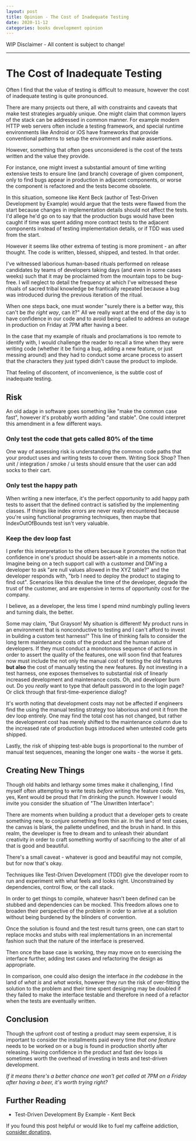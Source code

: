 ```yaml
---
layout: post
title: Opinion - The Cost of Inadequate Testing
date: 2020-11-12
categories: books development opinion
---
```


WIP Disclaimer - All content is subject to change!

---

# The Cost of Inadequate Testing

Often I find that the value of testing is difficult to measure, however the cost of inadequate testing is quite pronounced.

There are many projects out there, all with constraints and caveats that make test strategies arguably unique. One might claim that common layers of the stack can be addressed in common manner. For example modern HTTP web servers often include a testing framework, and special runtime environments like Android or iOS have frameworks that provide conventional patterns to setup the environment and make assertions.

However, something that often goes unconsidered is the cost of the tests written and the value they provide.

For instance, one might invest a substantial amount of time writing extensive tests to ensure line (and branch) coverage of given component, only to find bugs appear in production in adjacent components, or worse the component is refactored and the tests become obsolete.

In this situation, someone like Kent Beck (author of Test-Driven Development by Example) would argue that the tests were flawed from the start because changes in implementation details should not affect the tests. I'd allege he'd go on to say that the production bugs would have been caught if time was spent adding more contract tests to the adjacent components instead of testing implementation details, or if TDD was used from the start.

However it seems like other extrema of testing is more prominent - an after thought. The code is written, blessed, shipped, and tested. In that order.

I've witnessed laborious human-based rituals performed on release candidates by teams of developers taking days (and even in some cases weeks) such that it may be proclaimed from the mountain tops to be bug-free. I will neglect to detail the frequency at which I've witnessed these rituals of sacred tribal knowledge be frantically repeated because a bug was introduced during the previous iteration of the ritual.

When one steps back, one must wonder "surely there is a better way, this can't be _the right way_, can it?" All we really want at the end of the day is to have confidence in our code and to avoid being called to address an outage in production on Friday at 7PM after having a beer.

In the case that my example of rituals and proclamations is too remote to identify with, I would challenge the reader to recall a time when they were writing code (whether it be fixing a bug, adding a new feature, or just messing around) and they had to conduct some arcane process to assert that the characters they just typed didn't cause the product to implode.

That feeling of discontent, of inconvenience, is the subtle cost of inadequate testing.

## Risk

An old adage in software goes something like "make the common case fast", however it's probably worth adding "and stable". One could interpret this amendment in a few different ways.

### Only test the code that gets called 80% of the time

One way of assessing risk is understanding the common code paths that your product uses and writing tests to cover them. Writing Sock Shop? Then unit / integration / smoke / ui tests should ensure that the user can add socks to their cart.

### Only test the happy path

When writing a new interface, it's the perfect opportunity to add happy path tests to assert that the defined contract is satisfied by the implementing classes. If things like index errors are never really encountered because you're using functional programing techniques, then maybe that IndexOutOfBounds test isn't very valuable.

### Keep the dev loop __fast__

I prefer this interpretation to the others because it promotes the notion that confidence in one's product should be assert-able in a moments notice. Imagine being on a tech support call with a customer and DM'ing a developer to ask "are null values allowed in the XYZ table?" and the developer responds with, "brb I need to deploy the product to staging to find out". Scenarios like this devalue the time of the developer, degrade the trust of the customer, and are expensive in terms of opportunity cost for the company.

I believe, as a developer, the less time I spend mind numbingly pulling levers and turning dials, the better.

Some may claim, "But Grayson! My situation is different! My product runs in an environment that is nonconductive to testing and I can't afford to invest in building a custom test harness!" This line of thinking fails to consider the long term maintenance costs of the product and the human nature of developers. If they must conduct a monotonous sequence of actions in order to assert the quality of the features, one will soon find that features now must include the not only the manual cost of testing the old features __but also__ the cost of manually testing the new features. By not investing in a test harness, one exposes themselves to substantial risk of linearly increased development and maintenance costs. Oh, and developer burn out. Do you _really_ want to type that default password in to the login page? Or click through that first-time-experience dialog?

It's worth noting that development costs may not be affected if engineers find the using the manual testing strategy too laborious and omit it from the dev loop entirely. One may find the total cost has not changed, but rather the development cost has merely shifted to the maintenance column due to the increased rate of production bugs introduced when untested code gets shipped.

Lastly, the risk of shipping test-able bugs is proportional to the number of manual test sequences, meaning the longer one waits - the worse it gets.

## Creating New Things

Though old habits and lethargy some times make it challenging, I find myself often attempting to write tests _before_ writing the feature code. Yes, yes, Kent would be proud that I'm drinking the punch. However I would invite you consider the situation of "The Unwritten Interface":

There are moments when building a product that a developer gets to create something new, to conjure something from thin air. In the land of test cases, the canvas is blank, the pallette undefined, and the brush in hand. In this realm, the developer is free to dream and to unleash their abundant creativity in order to craft something worthy of sacrificing to the alter of all that is good and beautiful.

There's a small caveat - whatever is good and beautiful may not compile, but for now that's okay.

Techniques like Test-Driven Development (TDD) give the developer room to run and experiment with what feels and looks right. Unconstrained by dependencies, control flow, or the call stack.

In order to get things to compile, whatever hasn't been defined can be stubbed and dependencies can be mocked. This freedom allows one to broaden their perspective of the problem in order to arrive at a solution without being burdened by the blinders of convention.

Once the solution is found and the test result turns green, one can start to replace mocks and stubs with real implementations in an incremental fashion such that the nature of the interface is preserved.

Then once the base case is working, they may move on to exercising the interface further, adding test cases and refactoring the design as appropriate.

In comparison, one could also design the interface _in the codebase_ in the land of _what is_ and _what works_, however they run the risk of over-fitting the solution to the problem and their time spent designing may be doubled if they failed to make the interface testable and therefore in need of a refactor when the tests are eventually written.

## Conclusion

Though the upfront cost of testing a product may seem expensive, it is important to consider the installments paid every time _that one feature_ needs to be worked on or a bug is found in production shortly after releasing. Having confidence in the product and fast dev loops is sometimes worth the overhead of investing in tests and test-driven development.

_If it means there's a better chance one won't get called at 7PM on a Friday after having a beer, it's worth trying right?_

## Further Reading

- Test-Driven Development By Example - Kent Beck

If you found this post helpful or would like to fuel my caffeine addiction, [consider donating.](https://ko-fi.com/wghilliard)
